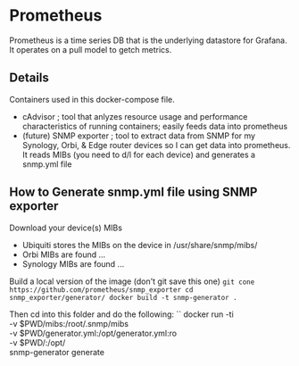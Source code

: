 # Prometheus

Prometheus is a time series DB that is the underlying datastore for Grafana.  It operates on a pull model to getch metrics.

## Details

Containers used in this docker-compose file.
* cAdvisor ; tool that anlyzes resource usage and performance characteristics of running containers; easily feeds data into prometheus
* (future) SNMP exporter ; tool to extract data from SNMP for my Synology, Orbi, & Edge router devices so I can get data into prometheus.  It reads MIBs (you need to d/l for each device) and generates a snmp.yml file

## How to Generate snmp.yml file using SNMP exporter

Download your device(s) MIBs
* Ubiquiti stores the MIBs on the device in /usr/share/snmp/mibs/
* Orbi MIBs are found ...
* Synology MIBs are found ...

Build a local version of the image (don't git save this one)
``
git cone https://github.com/prometheus/snmp_exporter
cd snmp_exporter/generator/
docker build -t snmp-generator .
``

Then cd into this folder and do the following:
``
docker run -ti \
 -v $PWD/mibs:/root/.snmp/mibs \
 -v $PWD/generator.yml:/opt/generator.yml:ro \
 -v $PWD/:/opt/ \
 snmp-generator generate



